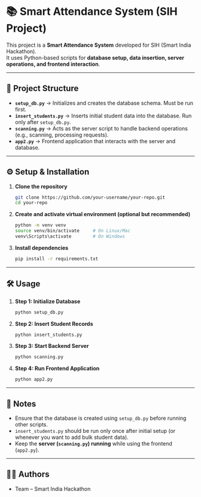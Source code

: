 # 📚 Smart Attendance System (SIH Project)

This project is a **Smart Attendance System** developed for SIH (Smart India Hackathon).  
It uses Python-based scripts for **database setup, data insertion, server operations, and frontend interaction**.

---

## 🚀 Project Structure

- **`setup_db.py`** → Initializes and creates the database schema. Must be run first.  
- **`insert_students.py`** → Inserts initial student data into the database. Run only after `setup_db.py`.  
- **`scanning.py`** → Acts as the server script to handle backend operations (e.g., scanning, processing requests).  
- **`app2.py`** → Frontend application that interacts with the server and database.  

---

## ⚙️ Setup & Installation

1. **Clone the repository**
   ```bash
   git clone https://github.com/your-username/your-repo.git
   cd your-repo
   ```

2. **Create and activate virtual environment (optional but recommended)**
   ```bash
   python -m venv venv
   source venv/bin/activate     # On Linux/Mac
   venv\Scripts\activate        # On Windows
   ```

3. **Install dependencies**
   ```bash
   pip install -r requirements.txt
   ```

---

## 🛠️ Usage

1. **Step 1: Initialize Database**
   ```bash
   python setup_db.py
   ```

2. **Step 2: Insert Student Records**
   ```bash
   python insert_students.py
   ```

3. **Step 3: Start Backend Server**
   ```bash
   python scanning.py
   ```

4. **Step 4: Run Frontend Application**
   ```bash
   python app2.py
   ```

---

## 📌 Notes

- Ensure that the database is created using `setup_db.py` before running other scripts.  
- `insert_students.py` should be run only once after initial setup (or whenever you want to add bulk student data).  
- Keep the **server (`scanning.py`) running** while using the frontend (`app2.py`).  

---

## 👩‍💻 Authors
- Team <Your Team Name> – Smart India Hackathon  

